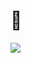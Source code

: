 # :turtle: <img src="https://komarev.com/ghpvc/?username=Tedejer" alt="" align="center" />

<a href="https://wakatime.com"><img src="https://wakatime.com/share/@e48fee3e-ead5-429e-880c-36c0316e81d5/0274e239-2692-49e2-b799-30f086a9ac9a.png" /></a>
